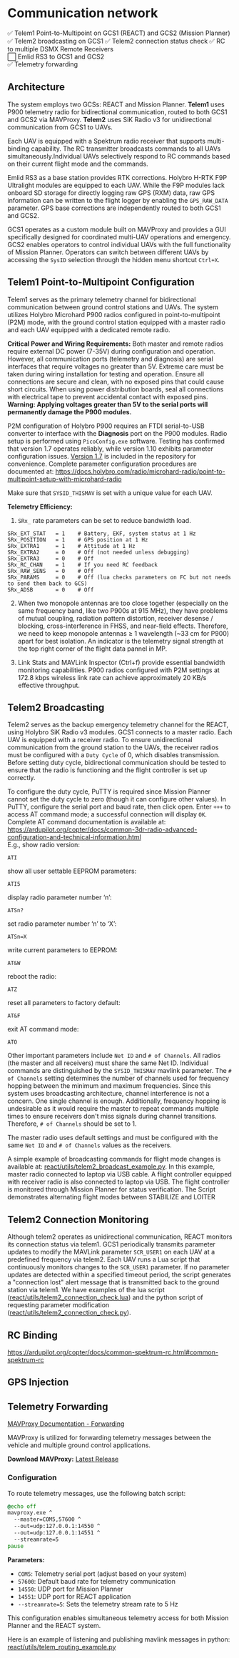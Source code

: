 


# Communication network

✅ Telem1 Point-to-Multipoint on GCS1 (REACT) and GCS2 (Mission Planner)  
✅ Telem2 broadcasting on GCS1 
✅ Telem2 connection status check 
✅ RC to multiple DSMX Remote Receivers  
⬜ Emlid RS3 to GCS1 and GCS2  
✅ Telemetry forwarding  

## Architecture
The system employs two GCSs:  REACT and Mission Planner. **Telem1** uses P900 telemetry radio for bidirectional communication, routed to both GCS1 and GCS2 via MAVProxy. **Telem2** uses SiK Radio v3 for unidirectional communication from GCS1 to UAVs. 

Each UAV is equipped with a Spektrum radio receiver that supports multi-binding capability. The RC transmitter broadcasts commands to all UAVs simultaneously.Individual UAVs selectively respond to RC commands based on their current flight mode and the commands.

Emlid RS3 as a base station provides RTK corrections. Holybro H-RTK F9P Ultralight modules are equipped to each UAV. While the F9P modules lack onboard SD storage for directly logging raw GPS (RXM) data, raw GPS information can be written to the flight logger by enabling the `GPS_RAW_DATA` parameter. GPS base corrections are independently routed to both GCS1 and GCS2. 

GCS1 operates as a custom module built on MAVProxy and provides a GUI specifically designed for coordinated multi-UAV operations and emergency. GCS2 enables operators to control individual UAVs with the full functionality of Mission Planner. Operators can switch between different UAVs by accessing the `SysID` selection through the hidden menu shortcut `Ctrl+X`. 

## Telem1 Point-to-Multipoint Configuration
Telem1 serves as the primary telemetry channel for bidirectional communication between ground control stations and UAVs. The system utilizes Holybro Microhard P900 radios configured in point-to-multipoint (P2M) mode, with the ground control station equipped with a master radio and each UAV equipped with a dedicated remote radio.

**Critical Power and Wiring Requirements:** Both master and remote radios require external DC power (7-35V) during configuration and operation. However, all communication ports (telemetry and diagnosis) are serial interfaces that require voltages no greater than 5V. Extreme care must be taken during wiring installation for testing and operation. Ensure all connections are secure and clean, with no exposed pins that could cause short circuits. When using power distribution boards, seal all connections with electrical tape to prevent accidental contact with exposed pins. **Warning: Applying voltages greater than 5V to the serial ports will permanently damage the P900 modules.**

P2M configuration of Holybro P900 requires an FTDI serial-to-USB converter to interface with the **Diagnosis** port on the P900 modules. Radio setup is performed using `PicoConfig.exe` software. Testing has confirmed that version 1.7 operates reliably, while version 1.10 exhibits parameter configuration issues. [Version 1.7](../download/PicoConfig_1.7.zip) is included in the repository for convenience. Complete parameter configuration procedures are documented at: https://docs.holybro.com/radio/microhard-radio/point-to-multipoint-setup-with-microhard-radio

Make sure that `SYSID_THISMAV` is set with a unique value for each UAV. 

**Telemetry Efficiency:**   
  1. `SRx_` rate parameters can be set to reduce bandwidth load.
```
SRx_EXT_STAT   = 1    # Battery, EKF, system status at 1 Hz
SRx_POSITION   = 1    # GPS position at 1 Hz
SRx_EXTRA1     = 1    # Attitude at 1 Hz
SRx_EXTRA2     = 0    # Off (not needed unless debugging)
SRx_EXTRA3     = 0    # Off
SRx_RC_CHAN    = 1    # If you need RC feedback
SRx_RAW_SENS   = 0    # Off
SRx_PARAMS     = 0    # Off (lua checks parameters on FC but not needs to send them back to GCS)
SRx_ADSB       = 0    # Off
```
2. When two monopole antennas are too close together (especially on the same frequency band, like two P900s at 915 MHz), they have problems of mutual coupling, radiation pattern distortion, receiver desense / blocking, cross-interference in FHSS, and near-field effects. Therefore, we need to keep monopole antennas ≥ 1 wavelength (~33 cm for P900) apart for best isolation. An indicator is the telemetry signal strength at the top right corner of the flight data pannel in MP. 

3. Link Stats and MAVLink Inspector (Ctrl+f) provide essential bandwidth monitoring capabilities. P900 radios configured with P2M settings at 172.8 kbps wireless link rate can achieve approximately 20 KB/s effective throughput. 


## Telem2 Broadcasting
Telem2 serves as the backup emergency telemetry channel for the REACT, using Holybro SiK Radio v3 modules. GCS1 connects to a master radio. Each UAV is equipped with a receiver radio. To ensure unidirectional communication from the ground station to the UAVs, the receiver radios must be configured with a `Duty Cycle` of 0, which disables transmission. Before setting duty cycle, bidirectional communication should be tested to ensure that the radio is functioning and the flight controller is set up correctly. 

To configure the duty cycle, PuTTY is required since Mission Planner cannot set the duty cycle to zero (though it can configure other values). In PuTTY, configure the serial port and baud rate, then click open. Enter `+++` to access AT command mode; a successful connection will display `OK`. Complete AT command documentation is available at: https://ardupilot.org/copter/docs/common-3dr-radio-advanced-configuration-and-technical-information.html   
E.g., show radio version:
```
ATI
```
show all user settable EEPROM parameters:
```
ATI5
```
display radio parameter number ‘n’:
```
ATSn?
```
set radio parameter number ‘n’ to ‘X’:
```
ATSn=X 
```
write current parameters to EEPROM:
```
AT&W
```
reboot the radio:
```
ATZ
```
reset all parameters to factory default:
```
AT&F
```
exit AT command mode:
```
ATO
```

Other important parameters include `Net ID` and `# of Channels`. All radios (the master and all receivers) must share the same Net ID. Individual commands are distinguished by the `SYSID_THISMAV` mavlink parameter. The `# of Channels` setting determines the number of channels used for frequency hopping between the minimum and maximum frequencies. Since this system uses broadcasting architecture, channel interference is not a concern. One single channel is enough. Additionally, frequency hopping is undesirable as it would require the master to repeat commands multiple times to ensure receivers don't miss signals during channel transitions. Therefore, `# of Channels` should be set to 1. 

The master radio uses default settings and must be configured with the same `Net ID` and `# of Channels` values as the receivers. 


A simple example of broadcasting commands for flight mode changes is available at: [react/utils/telem2_broadcast_example.py](../react/utils/telem2_broadcast_example.py). In this example, master radio connected to laptop via USB cable. A flight controller equipped with receiver radio is also connected to laptop via USB. The flight controller is monitored through Mission Planner for status verification. The Script demonstrates alternating flight modes between STABILIZE and LOITER 

## Telem2 Connection Monitoring
Although telem2 operates as unidirectional communication, REACT monitors its connection status via telem1. GCS1 periodically transmits parameter updates to modify the MAVLink parameter `SCR_USER1` on each UAV at a predefined frequency via telem2. Each UAV runs a Lua script that continuously monitors changes to the `SCR_USER1` parameter. If no parameter updates are detected within a specified timeout period, the script generates a "connection lost" alert message that is transmitted back to the ground station via telem1. We have examples of the lua script ([react/utils/telem2_connection_check.lua](../react/utils/telem2_connection_check.lua)) and the python script of requesting parameter modification ([react/utils/telem2_connection_check.py](../react/utils/telem2_connection_check.py)). 



## RC Binding
https://ardupilot.org/copter/docs/common-spektrum-rc.html#common-spektrum-rc 

## GPS Injection

## Telemetry Forwarding

[MAVProxy Documentation - Forwarding](https://ardupilot.org/mavproxy/docs/getting_started/forwarding.html)

MAVProxy is utilized for forwarding telemetry messages between the vehicle and multiple ground control applications.

**Download MAVProxy:** [Latest Release](https://firmware.ardupilot.org/Tools/MAVProxy/)

### Configuration

To route telemetry messages, use the following batch script:

```bat
@echo off
mavproxy.exe ^
  --master=COM5,57600 ^
  --out=udp:127.0.0.1:14550 ^
  --out=udp:127.0.0.1:14551 ^
  --streamrate=5
pause
```

**Parameters:**
- `COM5`: Telemetry serial port (adjust based on your system)
- `57600`: Default baud rate for telemetry communication
- `14550`: UDP port for Mission Planner
- `14551`: UDP port for REACT application
- `--streamrate=5`: Sets the telemetry stream rate to 5 Hz

This configuration enables simultaneous telemetry access for both Mission Planner and the REACT system.

Here is an example of listening and publishing mavlink messages in python: [react/utils/telem_routing_example.py](../react/utils/telem_routing_example.py)
